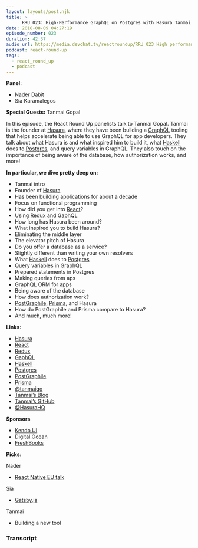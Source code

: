 ```yaml
---
layout: layouts/post.njk
title: >
      RRU 023: High-Performance GraphQL on Postgres with Hasura Tanmai Gopal
date: 2018-08-09 04:27:19
episode_number: 023
duration: 42:37
audio_url: https://media.devchat.tv/reactroundup/RRU_023_High_performance_GraphQL_on_Postgres_with_Hasura_Tanmai_Gopal.mp3
podcast: react-round-up
tags: 
  - react_round_up
  - podcast
---
```


 **Panel:**

- Nader Dabit
- Sia Karamalegos

**Special Guests:** Tanmai Gopal

In this episode, the React Round Up panelists talk to Tanmai Gopal. Tanmai is the founder at [Hasura](https://hasura.io/), where they have been building a [GraphQL](https://graphql.org/) tooling that helps accelerate being able to use GraphQL for app developers. They talk about what Hasura is and what inspired him to build it, what [Haskell](https://www.haskell.org/) does to [Postgres](https://www.postgresql.org/), and query variables in GraphQL. They also touch on the importance of being aware of the database, how authorization works, and more!

**In particular, we dive pretty deep on:**

- Tanmai intro
- Founder of [Hasura](https://hasura.io/)
- Has been building applications for about a decade
- Focus on functional programming
- How did you get into [React](https://reactjs.org/)?
- Using [Redux](https://redux.js.org/) and [GaphQL](https://graphql.org/)
- How long has Hasura been around?
- What inspired you to build Hasura?
- Eliminating the middle layer
- The elevator pitch of Hasura
- Do you offer a database as a service?
- Slightly different than writing your own resolvers
- What [Haskell](https://www.haskell.org/) does to [Postgres](https://www.postgresql.org/)
- Query variables in GraphQL
- Prepared statements in Postgres
- Making queries from aps
- GraphQL ORM for apps
- Being aware of the database
- How does authorization work?
- [PostGraphile](https://www.graphile.org/postgraphile/), [Prisma](https://www.prisma.io/), and Hasura
- How do PostGraphile and Prisma compare to Hasura?
- And much, much more! 

**Links:**

- [Hasura](https://hasura.io/)
- [React](https://reactjs.org/)
- [Redux](https://redux.js.org/)
- [GaphQL](https://graphql.org/)
- [Haskell](https://www.haskell.org/)
- [Postgres](https://www.postgresql.org/)
- [PostGraphile](https://www.graphile.org/postgraphile/)
- [Prisma](https://www.prisma.io/)
- [@tanmaigo](https://twitter.com/tanmaigo?lang=en)
- [Tanmai’s Blog](https://blog.hasura.io/@tanmaig)
- [Tanmai’s GitHub](https://github.com/coco98)
- [@HasuraHQ](https://twitter.com/HasuraHQ)

**Sponsors**

- [Kendo UI](https://www.telerik.com/kendo-angular-ui/?utm_medium=cpm&utm_source=adventuresinng&utm_campaign=dt-kendo-ang2-nov16&utm_content=audio)
- [Digital Ocean](https://www.digitalocean.com/)
- [FreshBooks](https://www.freshbooks.com/invoice?ref=11731&utm_source=pbm&utm_medium=affiliate-program&utm_influencer=419364&utm_campaign=podcast-influencers)

**Picks:**

Nader

- [React Native EU talk](https://react-native.eu/)

Sia

- [Gatsby.js](https://www.gatsbyjs.org/)

Tanmai

- Building a new tool


### Transcript


